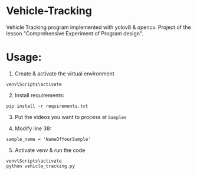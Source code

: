 # Vehicle-Tracking
Vehicle Tracking program implemented with yolov8 &amp; opencv. Project of the lesson "Comprehensive Experiment of Program design".


# Usage:

1. Create & activate the virtual environment

```
venv\Scripts\activate
```

2. Install requirements:

```
pip install -r requirements.txt
```

3. Put the videos you want to process at `Samples`

4. Modify line 38:

```
sample_name = 'NameOfYourSample'
```

5. Activate venv & run the code

```
venv\Scripts\activate
python vehicle_tracking.py
```
